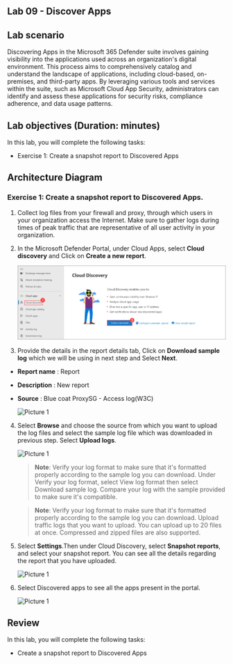 ## Lab 09 - Discover Apps 

## Lab scenario

Discovering Apps in the Microsoft 365 Defender suite involves gaining visibility into the applications used across an organization's digital environment. This process aims to comprehensively catalog and understand the landscape of applications, including cloud-based, on-premises, and third-party apps. By leveraging various tools and services within the suite, such as Microsoft Cloud App Security, administrators can identify and assess these applications for security risks, compliance adherence, and data usage patterns.

## Lab objectives (Duration: minutes)

In this lab, you will complete the following tasks:

- Exercise 1: Create a snapshot report to Discovered Apps

## Architecture Diagram


### Exercise 1: Create a snapshot report to Discovered Apps.

1. Collect log files from your firewall and proxy, through which users in your organization access the Internet. Make sure to gather logs during times of peak traffic that are representative of all user activity in your organization.
1. In the Microsoft Defender Portal, under Cloud Apps, select **Cloud discovery** and Click on **Create a new report**.

   ![Picture 1](../Media/image_51.png)

1. Provide the details in the report details tab, Click on **Download sample log** which we will be using in next step and Select **Next**.
- **Report name** : Report<inject key="DeploymentID" enableCopy="false" /></inject>
- **Description** : New report
- **Source** : Blue coat ProxySG - Access log(W3C)

   ![Picture 1](../Media/DiscoverApps 9.png)

4. Select **Browse** and choose the source from which you want to upload the log files and select the sample log file which was downloaded in previous step. Select **Upload logs**.

   ![Picture 1](../Media/DiscoverApps 10.png)

   > **Note**: Verify your log format to make sure that it's formatted properly according to the sample log you can download. Under Verify your log format, select View log format then select Download sample log. Compare your log with the sample provided to make sure it's compatible.

   >**Note**: Verify your log format to make sure that it's formatted properly according to the sample log you can download. Upload traffic logs that you want to upload. You can upload up to 20 files at once. Compressed and zipped files are also supported.

1. Select **Settings**.Then under Cloud Discovery, select **Snapshot reports**, and select your snapshot report. You can see all the details regarding the report that you have uploaded.

   ![Picture 1](../Media/DiscoverApps 13.png)

1. Select Discovered apps to see all the apps present in the portal.

    ![Picture 1](../Media/DiscoverApps 15.png)

## Review
In this lab, you will complete the following tasks:

- Create a snapshot report to Discovered Apps

